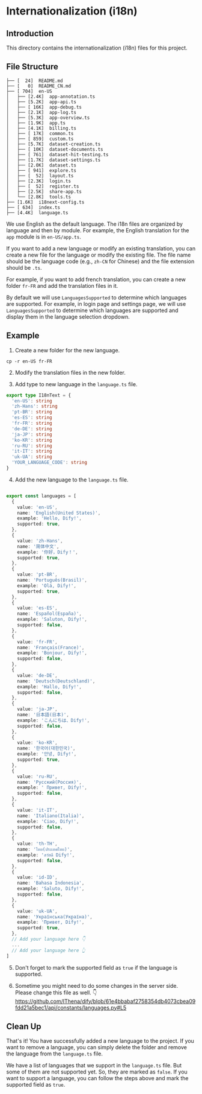# Internationalization (i18n)

## Introduction

This directory contains the internationalization (i18n) files for this project.

## File Structure

```
├── [  24]  README.md
├── [   0]  README_CN.md
├── [ 704]  en-US
│   ├── [2.4K]  app-annotation.ts
│   ├── [5.2K]  app-api.ts
│   ├── [ 16K]  app-debug.ts
│   ├── [2.1K]  app-log.ts
│   ├── [5.3K]  app-overview.ts
│   ├── [1.9K]  app.ts
│   ├── [4.1K]  billing.ts
│   ├── [ 17K]  common.ts
│   ├── [ 859]  custom.ts
│   ├── [5.7K]  dataset-creation.ts
│   ├── [ 10K]  dataset-documents.ts
│   ├── [ 761]  dataset-hit-testing.ts
│   ├── [1.7K]  dataset-settings.ts
│   ├── [2.0K]  dataset.ts
│   ├── [ 941]  explore.ts
│   ├── [  52]  layout.ts
│   ├── [2.3K]  login.ts
│   ├── [  52]  register.ts
│   ├── [2.5K]  share-app.ts
│   └── [2.8K]  tools.ts
├── [1.6K]  i18next-config.ts
├── [ 634]  index.ts
├── [4.4K]  language.ts
```

We use English as the default language. The i18n files are organized by language and then by module. For example, the English translation for the `app` module is in `en-US/app.ts`.

If you want to add a new language or modify an existing translation, you can create a new file for the language or modify the existing file. The file name should be the language code (e.g., `zh-CN` for Chinese) and the file extension should be `.ts`.

For example, if you want to add french translation, you can create a new folder `fr-FR` and add the translation files in it.

By default we will use `LanguagesSupported` to determine which languages are supported. For example, in login page and settings page, we will use `LanguagesSupported` to determine which languages are supported and display them in the language selection dropdown.

## Example

1. Create a new folder for the new language.

```
cp -r en-US fr-FR
```

2. Modify the translation files in the new folder.

3. Add type to new language in the `language.ts` file.

```typescript
export type I18nText = {
  'en-US': string
  'zh-Hans': string
  'pt-BR': string
  'es-ES': string
  'fr-FR': string
  'de-DE': string
  'ja-JP': string
  'ko-KR': string
  'ru-RU': string
  'it-IT': string
  'uk-UA': string
  'YOUR_LANGUAGE_CODE': string
}
```

4. Add the new language to the `language.ts` file.

```typescript

export const languages = [
  {
    value: 'en-US',
    name: 'English(United States)',
    example: 'Hello, Dify!',
    supported: true,
  },
  {
    value: 'zh-Hans',
    name: '简体中文',
    example: '你好，Dify！',
    supported: true,
  },
  {
    value: 'pt-BR',
    name: 'Português(Brasil)',
    example: 'Olá, Dify!',
    supported: true,
  },
  {
    value: 'es-ES',
    name: 'Español(España)',
    example: 'Saluton, Dify!',
    supported: false,
  },
  {
    value: 'fr-FR',
    name: 'Français(France)',
    example: 'Bonjour, Dify!',
    supported: false,
  },
  {
    value: 'de-DE',
    name: 'Deutsch(Deutschland)',
    example: 'Hallo, Dify!',
    supported: false,
  },
  {
    value: 'ja-JP',
    name: '日本語(日本)',
    example: 'こんにちは、Dify!',
    supported: false,
  },
  {
    value: 'ko-KR',
    name: '한국어(대한민국)',
    example: '안녕, Dify!',
    supported: true,
  },
  {
    value: 'ru-RU',
    name: 'Русский(Россия)',
    example: ' Привет, Dify!',
    supported: false,
  },
  {
    value: 'it-IT',
    name: 'Italiano(Italia)',
    example: 'Ciao, Dify!',
    supported: false,
  },
  {
    value: 'th-TH',
    name: 'ไทย(ประเทศไทย)',
    example: 'สวัสดี Dify!',
    supported: false,
  },
  {
    value: 'id-ID',
    name: 'Bahasa Indonesia',
    example: 'Saluto, Dify!',
    supported: false,
  },
  {
    value: 'uk-UA',
    name: 'Українська(Україна)',
    example: 'Привет, Dify!',
    supported: true,
  },
  // Add your language here 👇
  ...
  // Add your language here 👆
]
```

5. Don't forget to mark the supported field as `true` if the language is supported.

6. Sometime you might need to do some changes in the server side. Please change this file as well. 👇
https://github.com/IThena/dify/blob/61e4bbabaf2758354db4073cbea09fdd21a5bec1/api/constants/languages.py#L5



## Clean Up

That's it! You have successfully added a new language to the project. If you want to remove a language, you can simply delete the folder and remove the language from the `language.ts` file.

We have a list of languages that we support in the `language.ts` file. But some of them are not supported yet. So, they are marked as `false`. If you want to support a language, you can follow the steps above and mark the supported field as `true`.
